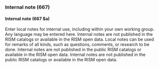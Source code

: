 ### Internal note (667)

#### Internal note (667 $a)

Enter local notes for internal use, including within your own working group. Any language may be entered here. Internal notes are not published in the RISM catalogs or available in the RISM open data. Local notes can be used for remarks of all kinds, such as questions, comments, or research to be done. Internal notes are not published in the public RISM catalogs or available in the RISM open data. Internal notes are not published in the public RISM catalogs or available in the RISM open data.
